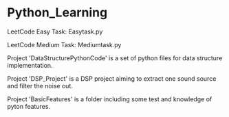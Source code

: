 # Python_Learning
LeetCode Easy Task: Easytask.py

LeetCode Medium Task: Mediumtask.py


Project 'DataStructurePythonCode' is a set of python files for data structure implementation.

Project 'DSP_Project' is a DSP project aiming to extract one sound source and filter the noise out. 

Project 'BasicFeatures' is a folder including some test and knowledge of pyton features.


